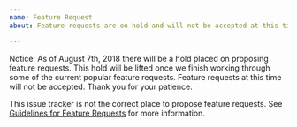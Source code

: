 ```yaml
---
name: Feature Request
about: Feature requests are on hold and will not be accepted at this time.

---
```


Notice: As of August 7th, 2018 there will be a hold placed on proposing feature requests. This hold will be lifted once we finish working through some of the current popular feature requests. Feature requests at this time will not be accepted. Thank you for your patience.

This issue tracker is not the correct place to propose feature requests. See [Guidelines for Feature Requests](https://github.com/BrandonDyer64/OpenFLIP/wiki/Guidelines-for-Feature-Requests) for more information.

